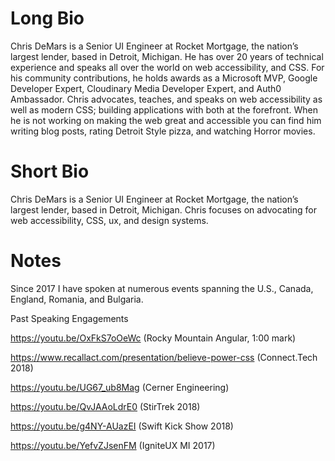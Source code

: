 # Long Bio
Chris DeMars is a Senior UI Engineer at Rocket Mortgage, the nation’s largest lender, based in Detroit, Michigan. He has over 20 years of technical experience and speaks all over the world on web accessibility, and CSS. For his community contributions, he holds awards as a Microsoft MVP, Google Developer Expert, Cloudinary Media Developer Expert, and Auth0 Ambassador. Chris advocates, teaches, and speaks on web accessibility as well as modern CSS; building applications with both at the forefront. When he is not working on making the web great and accessible you can find him writing blog posts, rating Detroit Style pizza, and watching Horror movies.

# Short Bio
Chris DeMars is a Senior UI Engineer at Rocket Mortgage, the nation’s largest lender, based in Detroit, Michigan. Chris focuses on advocating for web accessibility, CSS, ux, and design systems.

# Notes
Since 2017 I have spoken at numerous events spanning the U.S., Canada, England, Romania, and Bulgaria.

Past Speaking Engagements

https://youtu.be/OxFkS7oOeWc (Rocky Mountain Angular, 1:00 mark)

https://www.recallact.com/presentation/believe-power-css (Connect.Tech 2018)

https://youtu.be/UG67_ub8Mag (Cerner Engineering)

https://youtu.be/QvJAAoLdrE0 (StirTrek 2018)

https://youtu.be/g4NY-AUazEI (Swift Kick Show 2018)

https://youtu.be/YefvZJsenFM (IgniteUX MI 2017)
